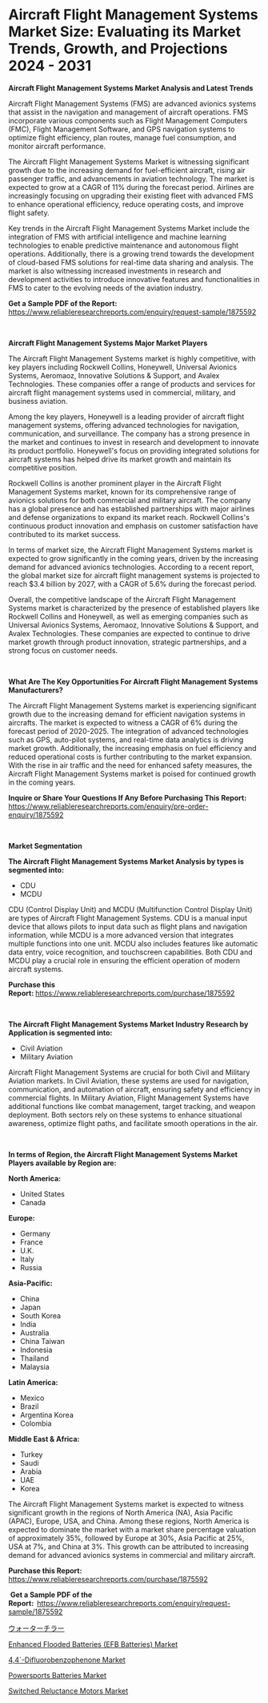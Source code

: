<p><h1>Aircraft Flight Management Systems Market Size: Evaluating its Market Trends, Growth, and Projections 2024 - 2031</h1></p><p><strong>Aircraft Flight Management Systems Market Analysis and Latest Trends</strong></p>
<p><p>Aircraft Flight Management Systems (FMS) are advanced avionics systems that assist in the navigation and management of aircraft operations. FMS incorporate various components such as Flight Management Computers (FMC), Flight Management Software, and GPS navigation systems to optimize flight efficiency, plan routes, manage fuel consumption, and monitor aircraft performance.</p><p>The Aircraft Flight Management Systems Market is witnessing significant growth due to the increasing demand for fuel-efficient aircraft, rising air passenger traffic, and advancements in aviation technology. The market is expected to grow at a CAGR of 11% during the forecast period. Airlines are increasingly focusing on upgrading their existing fleet with advanced FMS to enhance operational efficiency, reduce operating costs, and improve flight safety.</p><p>Key trends in the Aircraft Flight Management Systems Market include the integration of FMS with artificial intelligence and machine learning technologies to enable predictive maintenance and autonomous flight operations. Additionally, there is a growing trend towards the development of cloud-based FMS solutions for real-time data sharing and analysis. The market is also witnessing increased investments in research and development activities to introduce innovative features and functionalities in FMS to cater to the evolving needs of the aviation industry.</p></p>
<p><strong>Get a Sample PDF of the Report:&nbsp;</strong> <a href="https://www.reliableresearchreports.com/enquiry/request-sample/1875592">https://www.reliableresearchreports.com/enquiry/request-sample/1875592</a></p>
<p>&nbsp;</p>
<p><strong>Aircraft Flight Management Systems Major Market Players</strong></p>
<p><p>The Aircraft Flight Management Systems market is highly competitive, with key players including Rockwell Collins, Honeywell, Universal Avionics Systems, Aeromaoz, Innovative Solutions & Support, and Avalex Technologies. These companies offer a range of products and services for aircraft flight management systems used in commercial, military, and business aviation.</p><p>Among the key players, Honeywell is a leading provider of aircraft flight management systems, offering advanced technologies for navigation, communication, and surveillance. The company has a strong presence in the market and continues to invest in research and development to innovate its product portfolio. Honeywell's focus on providing integrated solutions for aircraft systems has helped drive its market growth and maintain its competitive position.</p><p>Rockwell Collins is another prominent player in the Aircraft Flight Management Systems market, known for its comprehensive range of avionics solutions for both commercial and military aircraft. The company has a global presence and has established partnerships with major airlines and defense organizations to expand its market reach. Rockwell Collins's continuous product innovation and emphasis on customer satisfaction have contributed to its market success.</p><p>In terms of market size, the Aircraft Flight Management Systems market is expected to grow significantly in the coming years, driven by the increasing demand for advanced avionics technologies. According to a recent report, the global market size for aircraft flight management systems is projected to reach $3.4 billion by 2027, with a CAGR of 5.6% during the forecast period.</p><p>Overall, the competitive landscape of the Aircraft Flight Management Systems market is characterized by the presence of established players like Rockwell Collins and Honeywell, as well as emerging companies such as Universal Avionics Systems, Aeromaoz, Innovative Solutions & Support, and Avalex Technologies. These companies are expected to continue to drive market growth through product innovation, strategic partnerships, and a strong focus on customer needs.</p></p>
<p>&nbsp;</p>
<p><strong>What Are The Key Opportunities For Aircraft Flight Management Systems Manufacturers?</strong></p>
<p><p>The Aircraft Flight Management Systems market is experiencing significant growth due to the increasing demand for efficient navigation systems in aircrafts. The market is expected to witness a CAGR of 6% during the forecast period of 2020-2025. The integration of advanced technologies such as GPS, auto-pilot systems, and real-time data analytics is driving market growth. Additionally, the increasing emphasis on fuel efficiency and reduced operational costs is further contributing to the market expansion. With the rise in air traffic and the need for enhanced safety measures, the Aircraft Flight Management Systems market is poised for continued growth in the coming years.</p></p>
<p><strong>Inquire or Share Your Questions If Any Before Purchasing This Report:</strong> <a href="https://www.reliableresearchreports.com/enquiry/pre-order-enquiry/1875592">https://www.reliableresearchreports.com/enquiry/pre-order-enquiry/1875592</a></p>
<p>&nbsp;</p>
<p><strong>Market Segmentation</strong></p>
<p><strong>The Aircraft Flight Management Systems Market Analysis by types is segmented into:</strong></p>
<p><ul><li>CDU</li><li>MCDU</li></ul></p>
<p><p>CDU (Control Display Unit) and MCDU (Multifunction Control Display Unit) are types of Aircraft Flight Management Systems. CDU is a manual input device that allows pilots to input data such as flight plans and navigation information, while MCDU is a more advanced version that integrates multiple functions into one unit. MCDU also includes features like automatic data entry, voice recognition, and touchscreen capabilities. Both CDU and MCDU play a crucial role in ensuring the efficient operation of modern aircraft systems.</p></p>
<p><strong>Purchase this Report:&nbsp;</strong><a href="https://www.reliableresearchreports.com/purchase/1875592">https://www.reliableresearchreports.com/purchase/1875592</a></p>
<p>&nbsp;</p>
<p><strong>The Aircraft Flight Management Systems Market Industry Research by Application is segmented into:</strong></p>
<p><ul><li>Civil Aviation</li><li>Military Aviation</li></ul></p>
<p><p>Aircraft Flight Management Systems are crucial for both Civil and Military Aviation markets. In Civil Aviation, these systems are used for navigation, communication, and automation of aircraft, ensuring safety and efficiency in commercial flights. In Military Aviation, Flight Management Systems have additional functions like combat management, target tracking, and weapon deployment. Both sectors rely on these systems to enhance situational awareness, optimize flight paths, and facilitate smooth operations in the air.</p></p>
<p>&nbsp;</p>
<p><strong>In terms of Region, the Aircraft Flight Management Systems Market Players available by Region are:</strong></p>
<p>
    <p> <strong> North America: </strong>
        <ul>
            <li>United States</li>
            <li>Canada</li>
        </ul>
        </p> 
    <p> <strong> Europe: </strong>
        <ul>
            <li>Germany</li>
            <li>France</li>
            <li>U.K.</li>
            <li>Italy</li>
            <li>Russia</li>
        </ul>
        </p> 
    <p> <strong> Asia-Pacific: </strong>
        <ul>
            <li>China</li>
            <li>Japan</li>
            <li>South Korea</li>
            <li>India</li>
            <li>Australia</li>
            <li>China Taiwan</li>
            <li>Indonesia</li>
            <li>Thailand</li>
            <li>Malaysia</li>
        </ul>
        </p> 
    <p> <strong> Latin America: </strong>
        <ul>
            <li>Mexico</li>
            <li>Brazil</li>
            <li>Argentina Korea</li>
            <li>Colombia</li>
        </ul>
        </p> 
    <p> <strong> Middle East & Africa: </strong>
        <ul>
            <li>Turkey</li>
            <li>Saudi</li>
            <li>Arabia</li>
            <li>UAE</li>
            <li>Korea</li>
        </ul>
    </p>
    </p>
<p><p>The Aircraft Flight Management Systems market is expected to witness significant growth in the regions of North America (NA), Asia Pacific (APAC), Europe, USA, and China. Among these regions, North America is expected to dominate the market with a market share percentage valuation of approximately 35%, followed by Europe at 30%, Asia Pacific at 25%, USA at 7%, and China at 3%. This growth can be attributed to increasing demand for advanced avionics systems in commercial and military aircraft.</p></p>
<p><strong>Purchase this Report: </strong><a href="https://www.reliableresearchreports.com/purchase/1875592">https://www.reliableresearchreports.com/purchase/1875592</a></p>
<p>&nbsp;<strong>Get a Sample PDF of the Report:&nbsp;&nbsp;</strong><a href="https://www.reliableresearchreports.com/enquiry/request-sample/1875592">https://www.reliableresearchreports.com/enquiry/request-sample/1875592</a></p>
<p><strong></strong></p>
<p><p><a href="https://medium.com/@marlonblick/%E6%B0%B4%E5%86%B7%E3%83%81%E3%83%A9%E3%83%BC%E5%B8%82%E5%A0%B4%E3%81%AE%E5%88%86%E6%9E%90-%E3%82%B0%E3%83%AD%E3%83%BC%E3%83%90%E3%83%AB%E6%A5%AD%E7%95%8C%E3%81%AE%E5%B1%95%E6%9C%9B%E3%81%A8%E4%BA%88%E6%B8%AC-2024%E5%B9%B4%E3%81%8B%E3%82%892031%E5%B9%B4-82656199c27d">ウォーターチラー</a></p><p><a href="https://github.com/mahnoor2003/Market-Research-Report-List-3/blob/main/enhanced-flooded-batteries-efb-batteries-market.md">Enhanced Flooded Batteries (EFB Batteries) Market</a></p><p><a href="https://automatic-knee-4c7.notion.site/4-4-Difluorobenzophenone-Market-Research-Report-Provides-Critical-Insights-that-can-help-Shape-Busi-ae6cc98af6464a5c892d0e371f8b98cf">4,4`-Difluorobenzophenone Market</a></p><p><a href="https://github.com/BryceTownsendr/Market-Research-Report-List-3/blob/main/powersports-batteries-market.md">Powersports Batteries Market</a></p><p><a href="https://view.publitas.com/reportprime-1/switched-reluctance-motors-market-offers-provide-insightful-data-for-the-time-period-from-2024-to-2031-and-also-provide-analysis-based-on-application-type-and-region/">Switched Reluctance Motors Market</a></p></p>